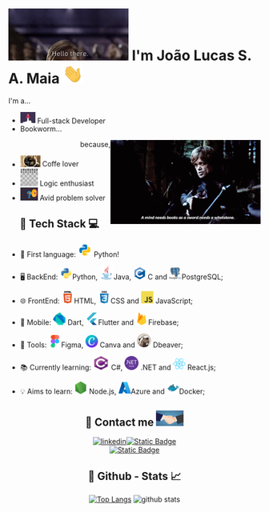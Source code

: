 # <img src="https://github.com/Joaosamaia/Joaosamaia/blob/main/Assets_for_github_readme/Obi-Wan_Hello-there.gif" width="240px"> I'm João Lucas S. A. Maia <img src="https://github.com/Joaosamaia/Joaosamaia/blob/main/Assets_for_github_readme/Hello.gif" width="40px">
I'm a...    
 -  <img src="https://github.com/Joaosamaia/Joaosamaia/blob/main/Assets_for_github_readme/rocket-fly.gif" width="30px"> Full-stack Developer
 - Bookworm... <p align="right">because, <img align=right src="https://github.com/Joaosamaia/Joaosamaia/blob/main/Assets_for_github_readme/tyrion_book_quote.gif" width="300px"></p>
 - <img src="https://github.com/Joaosamaia/Joaosamaia/blob/main/Assets_for_github_readme/coffee.gif" width="40px"> Coffe lover 
 - <img src="https://github.com/Joaosamaia/Joaosamaia/blob/main/Assets_for_github_readme/chess-game.gif" width="35px"> Logic enthusiast
 - <img src="https://github.com/Joaosamaia/Joaosamaia/blob/main/Assets_for_github_readme/problem_key.gif" width="35px"> Avid problem solver

<div align="center">

 ## 🧠 Tech Stack 💻 

 </div>

 - 🚀 First language: <img src="https://github.com/Joaosamaia/Joaosamaia/blob/main/Assets_for_github_readme/python.gif" alt="python" width="28" height="28"/> Python!
 - 🖥️ BackEnd: <img src="https://raw.githubusercontent.com/devicons/devicon/master/icons/python/python-original.svg" alt="python" width="25" height="25"/>Python, <img src="https://raw.githubusercontent.com/devicons/devicon/master/icons/java/java-original.svg" alt="java" width="28" height="28"/>Java, <img src="https://raw.githubusercontent.com/devicons/devicon/master/icons/c/c-original.svg" alt="c" width="25" height="25"/> C and <img src="https://raw.githubusercontent.com/devicons/devicon/master/icons/postgresql/postgresql-original-wordmark.svg" alt="postgresql" width="25" height="25"/>PostgreSQL;
 - 🌐 FrontEnd: <img src="https://raw.githubusercontent.com/devicons/devicon/master/icons/html5/html5-original-wordmark.svg" alt="html5" width="25" height="25"/>HTML, <img src="https://raw.githubusercontent.com/devicons/devicon/master/icons/css3/css3-original-wordmark.svg" alt="css3" width="25" height="25"/>CSS and <img src="https://raw.githubusercontent.com/devicons/devicon/master/icons/javascript/javascript-original.svg" alt="javascript" width="25" height="25"/> JavaScript;
 - 📱 Mobile: <img src="https://github.com/devicons/devicon/blob/master/icons/dart/dart-original.svg" alt="dart" width="25" height="25"/> Dart, <img src="https://github.com/devicons/devicon/blob/master/icons/flutter/flutter-original.svg" alt="flutter" width="25" height="25"/>Flutter and <img src="https://github.com/devicons/devicon/blob/master/icons/firebase/firebase-original.svg" alt="firebase" width="25" height="25"/>Firebase;
 - 🔧 Tools: <img src="https://github.com/devicons/devicon/blob/master/icons/figma/figma-original.svg" alt="figma" width="25" height="25"/>Figma, <img src="https://github.com/Joaosamaia/Joaosamaia/blob/main/Assets_for_github_readme/Canva_icon_2021.svg" alt="canva" width="25" height="25"/> Canva and <img src="https://github.com/Joaosamaia/Joaosamaia/blob/main/Assets_for_github_readme/DBeaver.svg" alt="dbeaver" width="28" height="28"/> Dbeaver;
   
 - 📚 Currently learning:  <img src="https://raw.githubusercontent.com/devicons/devicon/master/icons/csharp/csharp-original.svg" alt="csharp" width="32" height="28"/> C#, <img src="https://raw.githubusercontent.com/devicons/devicon/master/icons/dotnetcore/dotnetcore-original.svg" alt="dotnetcore" width="28" height="28"/> .NET and <img src="https://github.com/devicons/devicon/blob/master/icons/react/react-original.svg" alt="react" width="25" height="25"> React.js;

 - 💡 Aims to learn: <img src="https://github.com/devicons/devicon/blob/master/icons/nodejs/nodejs-original.svg" alt="node" width="25" height="25"> Node.js, <img src="https://raw.githubusercontent.com/devicons/devicon/master/icons/azure/azure-original.svg" alt="azure" width="25" height="25"/>Azure and  <img src="https://raw.githubusercontent.com/devicons/devicon/master/icons/docker/docker-original.svg" alt="docker" width="25" height="25"/>Docker;

<div align="center">

## 📡 Contact me <img src="https://github.com/Joaosamaia/Joaosamaia/blob/main/Assets_for_github_readme/handshake.gif" width="55px">
 
<a href="https://www.linkedin.com/in/joao-lucas-santos-aureliano-maia/?locale=en_US"> <img src="https://cdn.jsdelivr.net/gh/devicons/devicon/icons/linkedin/linkedin-original.svg" alt="linkedin" width="29" height="29"/>![Static Badge](https://img.shields.io/badge/Linkedin-blue?style=for-the-badge)</a> 
<br>
<a href="mailto:joaosamaia@gmail.com">![Static Badge](https://img.shields.io/badge/joaosamaia%40gmail.com-%23bb001b?style=plastic&logo=gmail&logoColor=white)</a>

## 📁 Github - Stats 📈

[![Top Langs](https://github-readme-stats-joaos-projects-5855eaf4.vercel.app/api/top-langs/?username=Joaosamaia&show_icons=true&hide=html,css,makefile,c%2B%2B,jupyter%20notebook,cmake,swift,kotlin,objective-c,shell&size_weight=1&count_weight=0&locale=en&theme=one_dark_pro&hide_langs_below=5&layout=compact&langs_count=6)](https://github.com/Joaosamaia?tab=repositories)
<img align="top" src="https://github-readme-stats-joaos-projects-5855eaf4.vercel.app/api?username=Joaosamaia&count_private=true&show_icons=true&include_all_commits=true&theme=one_dark_pro&line_height=24" alt="github stats"/>

</div>
